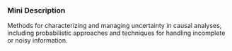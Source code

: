 ### Mini Description

Methods for characterizing and managing uncertainty in causal analyses, including probabilistic approaches and techniques for handling incomplete or noisy information.

